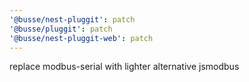 ```yaml
---
'@busse/nest-pluggit': patch
'@busse/pluggit': patch
'@busse/nest-pluggit-web': patch
---
```


replace modbus-serial with lighter alternative jsmodbus
